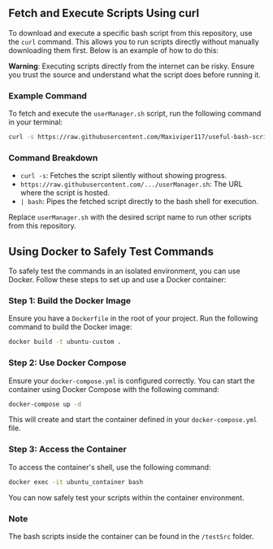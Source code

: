 ## Fetch and Execute Scripts Using curl

To download and execute a specific bash script from this repository, use the `curl` command. This allows you to run scripts directly without manually downloading them first. Below is an example of how to do this:

**Warning**: Executing scripts directly from the internet can be risky. Ensure you trust the source and understand what the script does before running it.

### Example Command

To fetch and execute the `userManager.sh` script, run the following command in your terminal:

```bash
curl -s https://raw.githubusercontent.com/Maxiviper117/useful-bash-scripts/src/user-manager.sh | bash
```

### Command Breakdown
- `curl -s`: Fetches the script silently without showing progress.
- `https://raw.githubusercontent.com/.../userManager.sh`: The URL where the script is hosted.
- `| bash`: Pipes the fetched script directly to the bash shell for execution.

Replace `userManager.sh` with the desired script name to run other scripts from this repository.

## Using Docker to Safely Test Commands

To safely test the commands in an isolated environment, you can use Docker. Follow these steps to set up and use a Docker container:

### Step 1: Build the Docker Image

Ensure you have a `Dockerfile` in the root of your project. Run the following command to build the Docker image:

```bash
docker build -t ubuntu-custom .
```

### Step 2: Use Docker Compose

Ensure your `docker-compose.yml` is configured correctly. You can start the container using Docker Compose with the following command:

```bash
docker-compose up -d
```

This will create and start the container defined in your `docker-compose.yml` file.

### Step 3: Access the Container

To access the container's shell, use the following command:

```bash
docker exec -it ubuntu_container bash
```

You can now safely test your scripts within the container environment.

### Note

The bash scripts inside the container can be found in the `/testSrc` folder.
